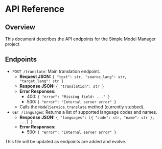 # API Reference

## Overview
This document describes the API endpoints for the Simple Model Manager project.

## Endpoints
- `POST /translate`: Main translation endpoint.
  - **Request JSON:** `{ "text": str, "source_lang": str, "target_lang": str }`
  - **Response JSON:** `{ "translation": str }`
  - **Error Responses:**
    - 400: `{ "error": "Missing field: ..." }`
    - 500: `{ "error": "Internal server error" }`
  - Calls the `ModelService.translate` method (currently stubbed).
- `GET /languages`: Returns a list of supported language codes and names.
  - **Response JSON:** `{ "languages": [{ "code": str, "name": str }, ...] }`
  - **Error Responses:**
    - 500: `{ "error": "Internal server error" }`

This file will be updated as endpoints are added and evolve. 